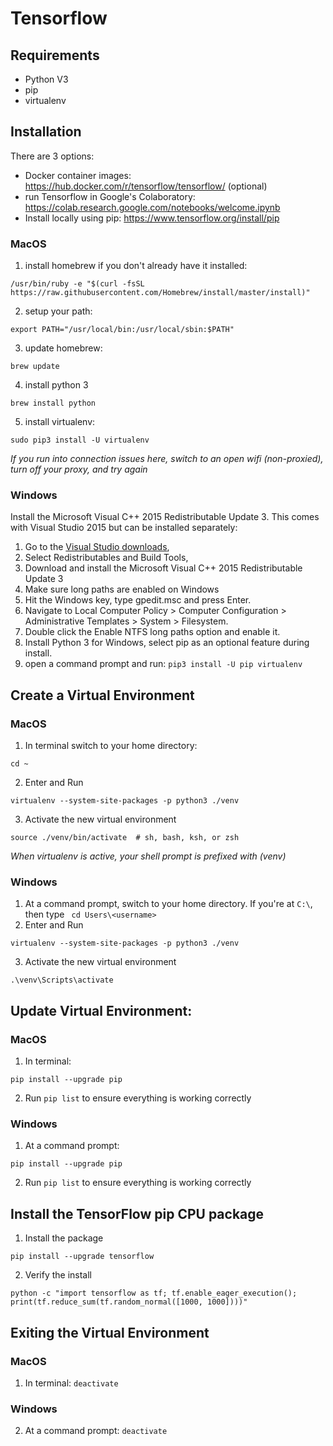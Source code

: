 # Tensorflow

## Requirements
* Python V3 
* pip
* virtualenv

## Installation
There are 3 options:

* Docker container images: https://hub.docker.com/r/tensorflow/tensorflow/  (optional)
* run Tensorflow in Google's Colaboratory: https://colab.research.google.com/notebooks/welcome.ipynb
* Install locally using pip: https://www.tensorflow.org/install/pip

### MacOS
1. install homebrew if you don't already have it installed:
```
/usr/bin/ruby -e "$(curl -fsSL https://raw.githubusercontent.com/Homebrew/install/master/install)"
```
2. setup your path:
```
export PATH="/usr/local/bin:/usr/local/sbin:$PATH"
```

3. update homebrew:
```
brew update
```

4. install python 3
```
brew install python
```

5. install virtualenv:
```
sudo pip3 install -U virtualenv
```

_If you run into connection issues here, switch to an open wifi (non-proxied), turn off your proxy, and try again_

### Windows
Install the Microsoft Visual C++ 2015 Redistributable Update 3. This comes with Visual Studio 2015 but can be installed separately:

1. Go to the [Visual Studio downloads](https://visualstudio.microsoft.com/vs/older-downloads/ "Visual Studio downloads"),
2. Select Redistributables and Build Tools,
3. Download and install the Microsoft Visual C++ 2015 Redistributable Update 3
4. Make sure long paths are enabled on Windows
  1. Hit the Windows key, type gpedit.msc and press Enter.
  2. Navigate to Local Computer Policy > Computer Configuration > Administrative Templates > System > Filesystem.
  3. Double click the Enable NTFS long paths option and enable it.
5. Install Python 3 for Windows, select pip as an optional feature during install.
6. open a command prompt and run: ```pip3 install -U pip virtualenv```

## Create a Virtual Environment

### MacOS
1. In terminal switch to your home directory:
```
cd ~
```
2. Enter and Run
```
virtualenv --system-site-packages -p python3 ./venv
```
3. Activate the new virtual environment
```
source ./venv/bin/activate  # sh, bash, ksh, or zsh
```

_When virtualenv is active, your shell prompt is prefixed with (venv)_

### Windows
1. At a command prompt, switch to your home directory. If you're at ```C:\```, then type
``` cd Users\<username>```
2. Enter and Run
```
virtualenv --system-site-packages -p python3 ./venv
```
3. Activate the new virtual environment
```
.\venv\Scripts\activate
```

## Update Virtual Environment:

### MacOS
1. In terminal:
```
pip install --upgrade pip
```

2. Run ```pip list``` to ensure everything is working correctly


### Windows
1. At a command prompt: 
```
pip install --upgrade pip
```
2. Run ```pip list``` to ensure everything is working correctly

## Install the TensorFlow pip CPU package
1. Install the package
```
pip install --upgrade tensorflow
```
2. Verify the install
```
python -c "import tensorflow as tf; tf.enable_eager_execution(); print(tf.reduce_sum(tf.random_normal([1000, 1000])))"
```

## Exiting the Virtual Environment

### MacOS
1. In terminal: ```deactivate```

### Windows
2. At a command prompt: ```deactivate```
